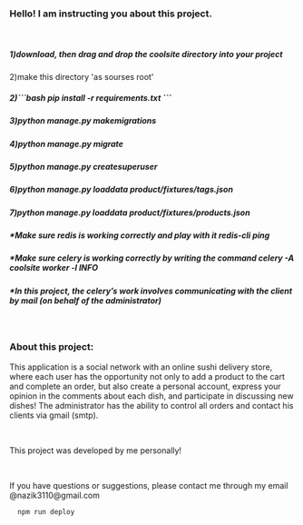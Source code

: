 <h3>Hello! I am instructing you about this project.</h3>
<br>
<h5>1)download, then drag and drop the coolsite directory into your project</h5>
<h5></h5>2)make this directory 'as sourses root'</h5>
<h5>2)```bash
          pip install -r requirements.txt
          ```</h5>
<h5>3)python manage.py makemigrations</h5>
<h5>4)python manage.py migrate</h5>
<h5>5)python manage.py createsuperuser</h5>
<h5>6)python manage.py loaddata product/fixtures/tags.json</h5>
<h5>7)python manage.py loaddata product/fixtures/products.json</h5>
<h5>*Make sure redis is working correctly and play with it redis-cli ping</h5>
<h5>*Make sure celery is working correctly by writing the command celery -A coolsite worker -l INFO</h5>
<h5>*In this project, the celery’s work involves communicating with the client by mail (on behalf of the administrator)</h5>
<br>
<h3>About this project: </h3>
<p>This application is a social network with an online sushi delivery store,
          where each user has the opportunity not only to add a product to the cart and complete an order, but also
          create a personal account, express your opinion in the comments about each dish, and participate
          in discussing new dishes!
          The administrator has the ability to control all orders and contact his clients via gmail (smtp).</p>
<br>
<p>This project was developed by me personally! </p>
<br>
<p>If you have questions or suggestions, please contact me through my email @nazik3110@gmail.com</p>

```bash
  npm run deploy
```
